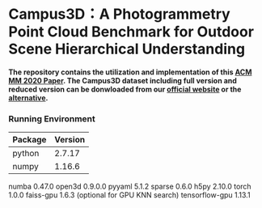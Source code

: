 # Campus3D：A Photogrammetry Point Cloud Benchmark for Outdoor Scene Hierarchical Understanding
#### The repository contains the utilization and implementation of this [ACM MM 2020 Paper](https://3d.dataset.site). The Campus3D dataset including full version and reduced version can be donwloaded from our [official website](https://3d.dataset.site) or the [alternative](https://3d.nus.app).

### Running Environment

|  Package   | Version  |
|  ----  | ----  |
|python|2.7.17|
|numpy|1.16.6|

numba 0.47.0
open3d 0.9.0.0
pyyaml 5.1.2
sparse 0.6.0
h5py 2.10.0
torch 1.0.0
faiss-gpu 1.6.3 (optional for GPU KNN search)
tensorflow-gpu 1.13.1


